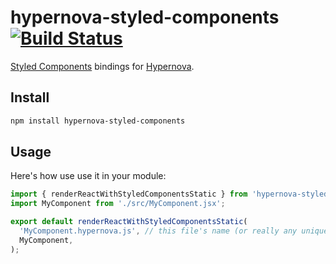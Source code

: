# hypernova-styled-components [![Build Status](https://travis-ci.org/viatsko/hypernova-styled-components.svg?branch=master)](https://travis-ci.org/viatsko/hypernova-styled-components)

[Styled Components](https://github.com/styled-components/styled-components) bindings for [Hypernova](https://github.com/airbnb/hypernova).

## Install

```sh
npm install hypernova-styled-components
```

## Usage

Here's how use use it in your module:

```js
import { renderReactWithStyledComponentsStatic } from 'hypernova-styled-components';
import MyComponent from './src/MyComponent.jsx';

export default renderReactWithStyledComponentsStatic(
  'MyComponent.hypernova.js', // this file's name (or really any unique name)
  MyComponent,
);
```
